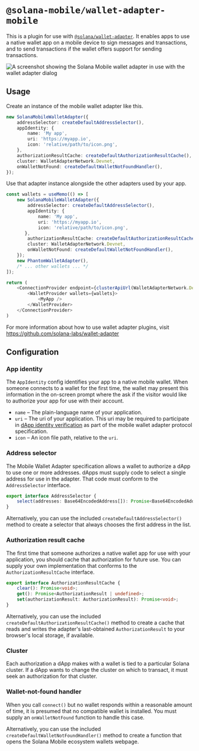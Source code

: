 # `@solana-mobile/wallet-adapter-mobile`

This is a plugin for use with [`@solana/wallet-adapter`](https://github.com/solana-labs/wallet-adapter). It enables apps to use a native wallet app on a mobile device to sign messages and transactions, and to send transactions if the wallet offers support for sending transactions.

![A screenshot showing the Solana Mobile wallet adapter in use with the wallet adapter dialog](https://user-images.githubusercontent.com/13243/174880433-92486385-6f9a-4221-bb55-c05bab057be6.png)

## Usage

Create an instance of the mobile wallet adapter like this.

```typescript
new SolanaMobileWalletAdapter({
    addressSelector: createDefaultAddressSelector(),
    appIdentity: {
        name: 'My app',
        uri: 'https://myapp.io',
        icon: 'relative/path/to/icon.png',
    },
    authorizationResultCache: createDefaultAuthorizationResultCache(),
    cluster: WalletAdapterNetwork.Devnet,
    onWalletNotFound: createDefaultWalletNotFoundHandler(),
});
```

Use that adapter instance alongside the other adapters used by your app.

```typescript
const wallets = useMemo(() => [
    new SolanaMobileWalletAdapter({
        addressSelector: createDefaultAddressSelector(),
        appIdentity: {
            name: 'My app',
            uri: 'https://myapp.io',
            icon: 'relative/path/to/icon.png',
       },
        authorizationResultCache: createDefaultAuthorizationResultCache(),
        cluster: WalletAdapterNetwork.Devnet,
        onWalletNotFound: createDefaultWalletNotFoundHandler(),
    });
    new PhantomWalletAdapter(),
    /* ... other wallets ... */
]);

return (
    <ConnectionProvider endpoint={clusterApiUrl(WalletAdapterNetwork.Devnet)}>
        <WalletProvider wallets={wallets}>
            <MyApp />
        </WalletProvider>
    </ConnectionProvider>
)
```

For more information about how to use wallet adapter plugins, visit https://github.com/solana-labs/wallet-adapter

## Configuration

### App identity

The `AppIdentity` config identifies your app to a native mobile wallet. When someone connects to a wallet for the first time, the wallet may present this information in the on-screen prompt where the ask if the visitor would like to authorize your app for use with their account.

- `name` &ndash; The plain-language name of your application.
- `uri` &ndash; The uri of your application. This uri may be required to participate in [dApp identity verification](https://github.com/solana-mobile/mobile-wallet-adapter/blob/main/spec/spec.md#dapp-identity-verification) as part of the mobile wallet adapter protocol specification.
- `icon` &ndash; An icon file path, relative to the `uri`.

### Address selector

The Mobile Wallet Adapter specification allows a wallet to authorize a dApp to use one or more addresses. dApps must supply code to select a single address for use in the adapter. That code must conform to the `AddressSelector` interface.

```typescript
export interface AddressSelector {
    select(addresses: Base64EncodedAddress[]): Promise<Base64EncodedAddress>;
}
```

Alternatively, you can use the included `createDefaultAddressSelector()` method to create a selector that always chooses the first address in the list.

### Authorization result cache

The first time that someone authorizes a native wallet app for use with your application, you should cache that authorization for future use. You can supply your own implementation that conforms to the `AuthorizationResultCache` interface.

```typescript
export interface AuthorizationResultCache {
    clear(): Promise<void>;
    get(): Promise<AuthorizationResult | undefined>;
    set(authorizationResult: AuthorizationResult): Promise<void>;
}
```

Alternatively, you can use the included `createDefaultAuthorizationResultCache()` method to create a cache that reads and writes the adapter's last-obtained `AuthorizationResult` to your browser's local storage, if available.

### Cluster

Each authorization a dApp makes with a wallet is tied to a particular Solana cluster. If a dApp wants to change the cluster on which to transact, it must seek an authorization for that cluster.

### Wallet-not-found handler

When you call `connect()` but no wallet responds within a reasonable amount of time, it is presumed that no compatible wallet is installed. You must supply an `onWalletNotFound` function to handle this case.

Alternatively, you can use the included `createDefaultWalletNotFoundHandler()` method to create a function that opens the Solana Mobile ecosystem wallets webpage.

